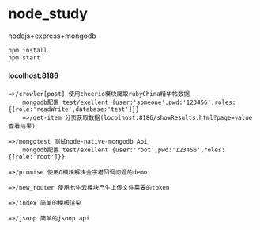 # node_study
nodejs+express+mongodb
```c
npm install 
npm start 
```
#### locolhost:8186
	=>/crowler[post] 使用cheerio模块爬取rubyChina精华帖数据 
		mongodb配置 test/exellent {user:'someone',pwd:'123456',roles:{[role:'readWrite',database:'test']}}
		=>/get-item 分页获取数据(locolhost:8186/showResults.html?page=value查看结果)

	=>/mongotest 测试node-native-mongodb Api 
		mongodb配置 test/exellent {user:'root',pwd:'123456',roles:{[role:'root']}}

	=>/promise 使用Q模块解决金字塔回调问题的demo 

	=>/new_router 使用七牛云模块产生上传文件需要的token

	=>/index 简单的模板渲染

	=>/jsonp 简单的jsonp api
